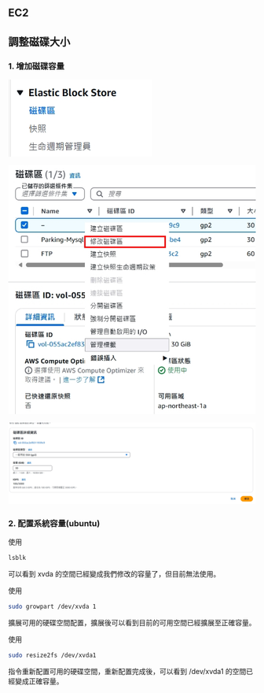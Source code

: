 ## EC2

## 調整磁碟大小

### 1. 增加磁碟容量
![磁碟區1](../image/aws/1738656186897_0.jpg)  

![磁碟區2](../image/aws/1738656216915_0.jpg)  

![磁碟區3](../image/aws/1738656228599_0.jpg)

### 2. 配置系統容量(ubuntu)

使用
```bash
lsblk 
```
可以看到 xvda 的空間已經變成我們修改的容量了，但目前無法使用。

使用
```bash
sudo growpart /dev/xvda 1
```
擴展可用的硬碟空間配置，擴展後可以看到目前的可用空間已經擴展至正確容量。

使用 
```bash
sudo resize2fs /dev/xvda1
```
指令重新配置可用的硬碟空間，重新配置完成後，可以看到 /dev/xvda1 的空間已經變成正確容量。
